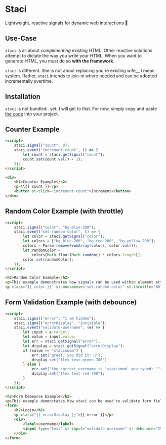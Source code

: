 # Staci
Lightweight, reactive signals for dynamic web interactions 💄

## Use-Case
`staci` is all about *complimenting* existing HTML. Other reactive solutions attempt to dictate the way you write your HTML. When you want to generate HTML, you must do so **with the framework**.

`staci` is different. She is not about replacing you're existing wife__ I mean system. Rather, `staci` intends to join-in where needed and can be adopted incrementally overtime.


## Installation
`staci` is not bundled.. yet. I will get to that. For now, simply copy and paste [the code](https://github.com/Phillip-England/staci/blob/main/static/js/staci.js) into your project.


## Counter Example
```html
<script>
    staci.signal("count", 0);
    staci.event("increment-count", () => {
        let count = staci.getSignal("count");
        count.set(count.val() + 1);
    });
</script>

<div>
    <h2>Counter Example</h2>
    <p>\\{{ count }}</p>
    <button st-click="increment-count">Increment</button>
</div>
```

## Random Color Example (with throttle)
```html
<script>
    staci.signal("color", "bg-blue-200");
    staci.event("set-random-color", () => {
        let color = staci.getSignal("color");
        let colors = ["bg-blue-200", "bg-red-200", "bg-yellow-200"];
        colors = Purse.removeFromArray(colors, color.val());
        let randomColor =
            colors[Math.floor(Math.random() * colors.length)];
        color.set(randomColor);
    });
</script>

<h2>Random Color Example</h2>
<p>This example demonstrates how signals can be used within element attributes.</p>
<p class="{{ color }}" st-mousemove="set-random-color" st-throttle="80">Enter your mouse here to change the class! I have the class {{ color }}<p>
```

## Form Validation Example (with debounce)
```html
<script>
    staci.signal("error", "I am hidden");
    staci.signal("errorDisplay", "invisible");
    staci.event("validate-username", (e) => {
        let input = e.target;
        let value = input.value;
        let err = staci.getSignal("error");
        let display = staci.getSignal("errorDisplay");
        if (value == "stacismom") {
            err.set("great, you did it! 🦄");
            display.set("flex text-green-700");
        } else {
            err.set("the correct username is 'stacismom' you typed: '"+value+"'");
            display.set("flex text-red-700");
        }
    });
</script>

<h2>Form Debounce Example</h2>
<p>This example demonstates how staci can be used to validate form fields with debouncing.</p>
<form>
    <h2>Login</h2>
    <p class="{{ errorDisplay }}">{{ error }}</p>
    <div>
        <label>username</label>
        <input type="text" st-input="validate-username" st-debounce="250" />
    </div>
</form>
```


